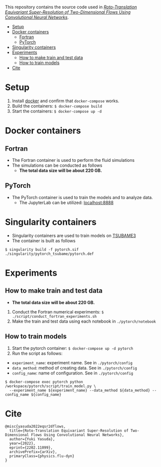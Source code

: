 This repository contains the source code used in [*Roto-Translation Equivariant Super-Resolution of Two-Dimensional Flows Using Convolutional Neural Networks*](https://arxiv.org/abs/2202.11099).

- [Setup](#setup)
- [Docker containers](#docker-containers)
  - [Fortran](#fortran)
  - [PyTorch](#pytorch)
- [Singularity containers](#singularity-containers)
- [Experiments](#experiments)
  - [How to make train and test data](#how-to-make-train-and-test-data)
  - [How to train models](#how-to-train-models)
- [Cite](#cite)

# Setup

1. Install [docker](https://www.docker.com/) and confirm that `docker-compose` works.
2. Build the containers: `$ docker-compose build`
3. Start the containers: `$ docker-compose up -d`

# Docker containers

## Fortran

- The Fortran container is used to perform the fluid simulations
- The simulations can be conducted as follows
  - **The total data size will be about 220 GB.**

## PyTorch

- The PyTorch container is used to train the models and to analyze data.
  - The JupyterLab can be utilized: [localhost:8888](http://localhost:8888/)

# Singularity containers

- Singularity containers are used to train models on [TSUBAME3](https://www.gsic.titech.ac.jp/en)
- The container is built as follows
```
$ singularity build -f pytorch.sif ./singularity/pytorch_tsubame/pytorch.def
```

# Experiments

## How to make train and test data

- **The total data size will be about 220 GB.**

1. Conduct the Fortran numerical experiments: `$ ./script/conduct_fortran_experiments.sh`
2. Make the train and test data using each notebook in `./pytorch/notebook`

## How to train models

1. Start the pytorch container: `$ docker-compose up -d pytorch`
2. Run the script as follows:
  - `experiment_name`: experiment name. See in `./pytorch/config`
  - `data_method`: method of creating data. See in `./pytorch/config`
  - `config_name`: name of configuration. See in `./pytorch/config`

```
$ docker-compose exec pytorch python /workspace/pytorch/script/train_model.py \
  --experiment_name ${experiment_name} --data_method ${data_method} --config_name ${config_name}
```

# Cite

```
@misc{yasuda2022eqsr2dflows,
  title={Roto-Translation Equivariant Super-Resolution of Two-Dimensional Flows Using Convolutional Neural Networks}, 
  author={Yuki Yasuda},
  year={2022},
  eprint={2202.11099},
  archivePrefix={arXiv},
  primaryClass={physics.flu-dyn}
}
```